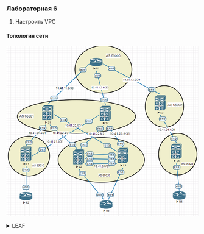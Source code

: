 ### Лабораторная 6
1. Настроить VPC 

#### Топология сети
![](vpc.PNG)

<details>
  <summary>LEAF</summary>
<pre><code>
feature vpc
feature lacp

vrf context KEEP

vpc domain 1
  peer-keepalive destination 10.41.3.2 source 10.41.3.1 vrf KEEP

interface port-channel99
  switchport mode trunk
  spanning-tree port type network
  vpc peer-link

interface port-channel1
  switchport mode trunk

interface Ethernet1/1
  description to_R2
  switchport mode trunk
  channel-group 1 mode active

interface Ethernet1/4
  description to_L2
  no switchport
  vrf member KEEP
  ip address 10.41.3.1/30
  no shutdown

interface Ethernet1/5
  switchport mode trunk
  channel-group 99 mode active

interface Ethernet1/6
  switchport mode trunk
  channel-group 99 mode active
  
</code></pre></details>
